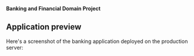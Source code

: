 **Banking and Financial Domain Project**

## Application preview
Here's a screenshot of the banking application deployed on the production server:

